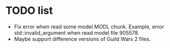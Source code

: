 TODO list
=========

* Fix error when read some model MODL chunk.
Example, error std::invalid_argument when read model file 905578.
* Maybe support difference versions of Guild Wars 2 files.
